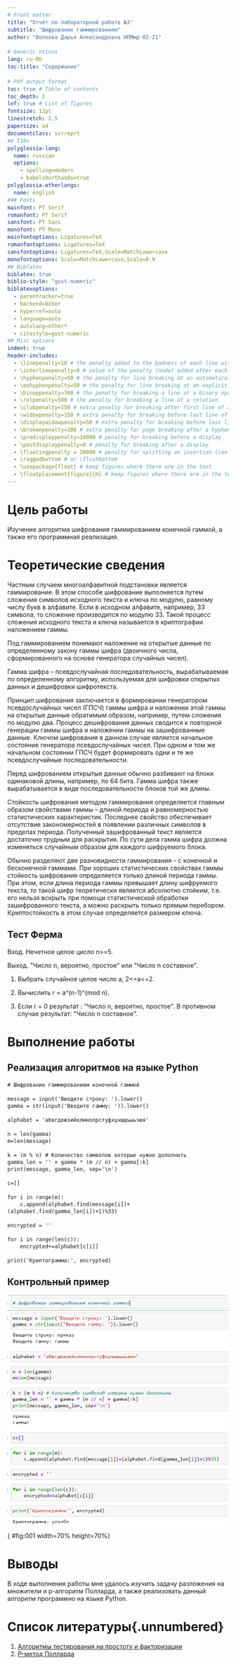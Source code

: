 ```yaml
---
# Front matter
title: "Отчёт по лабораторной работе №3"
subtitle: "Шифрование гаммированием"
author: "Волкова Дарья Александровна НПМмд-02-21"

# Generic otions
lang: ru-RU
toc-title: "Содержание"

# Pdf output format
toc: true # Table of contents
toc_depth: 2
lof: true # List of figures
fontsize: 12pt
linestretch: 1.5
papersize: a4
documentclass: scrreprt
## I18n
polyglossia-lang:
  name: russian
  options:
	- spelling=modern
	- babelshorthands=true
polyglossia-otherlangs:
  name: english
### Fonts
mainfont: PT Serif
romanfont: PT Serif
sansfont: PT Sans
monofont: PT Mono
mainfontoptions: Ligatures=TeX
romanfontoptions: Ligatures=TeX
sansfontoptions: Ligatures=TeX,Scale=MatchLowercase
monofontoptions: Scale=MatchLowercase,Scale=0.9
## Biblatex
biblatex: true
biblio-style: "gost-numeric"
biblatexoptions:
  - parentracker=true
  - backend=biber
  - hyperref=auto
  - language=auto
  - autolang=other*
  - citestyle=gost-numeric
## Misc options
indent: true
header-includes:
  - \linepenalty=10 # the penalty added to the badness of each line within a paragraph (no associated penalty node) Increasing the value makes tex try to have fewer lines in the paragraph.
  - \interlinepenalty=0 # value of the penalty (node) added after each line of a paragraph.
  - \hyphenpenalty=50 # the penalty for line breaking at an automatically inserted hyphen
  - \exhyphenpenalty=50 # the penalty for line breaking at an explicit hyphen
  - \binoppenalty=700 # the penalty for breaking a line at a binary operator
  - \relpenalty=500 # the penalty for breaking a line at a relation
  - \clubpenalty=150 # extra penalty for breaking after first line of a paragraph
  - \widowpenalty=150 # extra penalty for breaking before last line of a paragraph
  - \displaywidowpenalty=50 # extra penalty for breaking before last line before a display math
  - \brokenpenalty=100 # extra penalty for page breaking after a hyphenated line
  - \predisplaypenalty=10000 # penalty for breaking before a display
  - \postdisplaypenalty=0 # penalty for breaking after a display
  - \floatingpenalty = 20000 # penalty for splitting an insertion (can only be split footnote in standard LaTeX)
  - \raggedbottom # or \flushbottom
  - \usepackage{float} # keep figures where there are in the text
  - \floatplacement{figure}{H} # keep figures where there are in the text
---
```


# Цель работы

Изучение алгоритма шифрования гаммированием конечной гаммой, а также его программная реализация.

# Теоретические сведения

Частным случаем многоалфавитной подстановки является гаммирование. В этом способе шифрование выполняется путем сложения символов исходного текста и ключа по модулю, равному числу букв в алфавите. Если в исходном алфавите, например, 33 символа, то сложение производится по модулю 33. Такой процесс сложения исходного текста и ключа называется в криптографии наложением гаммы.

Под гаммированием понимают наложение на открытые данные по определенному закону гаммы шифра (двоичного числа, сформированного на основе генератора случайных чисел).

Гамма шифра – псевдослучайная последовательность, вырабатываемая по определенному алгоритму, используемая для шифровки открытых данных и дешифровки шифротекста.

Принцип шифрования заключается в формировании генератором псевдослучайных чисел (ГПСЧ) гаммы шифра и наложении этой гаммы на открытые данные обратимым образом, например, путем сложения по модулю два. Процесс дешифрования данных сводится к повторной генерации гаммы шифра и наложении гаммы на зашифрованные данные. Ключом шифрования в данном случае является начальное состояние генератора псевдослучайных чисел. При одном и том же начальном состоянии ГПСЧ будет формировать одни и те же псевдослучайные последовательности.

Перед шифрованием открытые данные обычно разбивают на блоки одинаковой длины, например, по 64 бита. Гамма шифра также вырабатывается в виде последовательности блоков той же длины.

Стойкость шифрования методом гаммирования определяется главным образом свойствами гаммы – длиной периода и равномерностью статистических характеристик. Последнее свойство обеспечивает отсутствие закономерностей в появлении различных символов в пределах периода. Полученный зашифрованный текст является достаточно трудным для раскрытия. По сути дела гамма шифра должна изменяться случайным образом для каждого шифруемого блока.

Обычно разделяют две разновидности гаммирования – с конечной и бесконечной гаммами. При хороших статистических свойствах гаммы стойкость шифрования определяется только длиной периода гаммы. При этом, если длина периода гаммы превышает длину шифруемого текста, то такой шифр теоретически является абсолютно стойким, т.е. его нельзя вскрыть при помощи статистической обработки зашифрованного текста, а можно раскрыть только прямым перебором. Криптостойкость в этом случае определяется размером ключа.

## Тест Ферма

Вход. Нечетное целое цисло n>=5.

Выход. "Число n, вероятно, простое" или "Число n составное".

1. Выбрать случайное целое число a, 2<=a<=2.

2. Вычислить r = a^(n-1)^(mod n).

3. Если r = 0 результат : "Число n, вероятно, простое". В противном случае результат: "Число n составное".


# Выполнение работы

## Реализация алгоритмов на языке Python

```
# Шифрование гаммированием конечной гаммой

message = input('Введите строку: ').lower()
gamma = str(input('Введите гамму: ')).lower()

alphabet = 'абвгдежзийклмнопрстуфхцчшщъыьэюя'

n = len(gamma)
m=len(message)

k = (m % n) # Количество символов которые нужно дополнить
gamma_len = '' + gamma * (m // n) + gamma[:k]
print(message, gamma_len, sep='\n')

c=[]

for i in range(m):
    c.append(alphabet.find(message[i])+(alphabet.find(gamma_len[i])+1)%33)

encrypted = ''

for i in range(len(c)):
    encrypted+=alphabet[c[i]]

print('Криптограмма:', encrypted)
```

## Контрольный пример

![Пример работы алгоритма](screen/png03.png){ #fig:001 width=70% height=70%}


# Выводы

В ходе выполнения работы мне удалось изучить задачу разложения на множители и p-алгоритм Полларда, а также реализовать данный алгоритм программно на языке Python.


# Список литературы{.unnumbered}

1. [Алгоритмы тестирования на простоту и факторизации](https://habr.com/ru/post/521876/)
2. [P-метод Полларда](https://ru.bmstu.wiki/P-метод_Полларда)